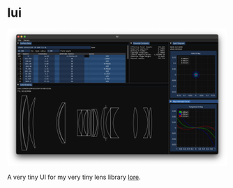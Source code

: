 # lui
![Teaser](assets/teaser.png)

A very tiny UI for my very tiny lens library [lore](https://github.com/iRath96/lore).